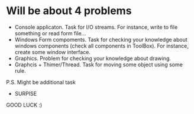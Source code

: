 # Will be about 4 problems

* Console applicaton. Task for I/O streams. For instance, write to file something or read form file...
* Windows Form compoments. Task for checking your knowledge about windows components (check all components in ToolBox). For instance, create some window interface.
* Graphics. Problem for checking your knowledge about drawing.
* Graphcis + Thimer/Thread. Task for moving some object using some rule.



P.S. Might be additional task 
* SURPISE



GOOD LUCK :)
